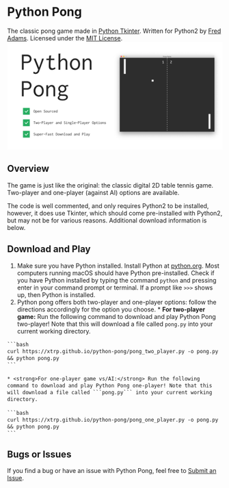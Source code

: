 # Python Pong
The classic pong game made in [Python Tkinter](https://docs.python.org/2/library/tkinter.html). Written for Python2 by [Fred Adams](https://xtrp.io/). Licensed under the [MIT License](https://choosealicense.com/licenses/mit/).
![Python Pong Graphic](graphic.jpg)

## Overview
The game is just like the original: the classic digital 2D table tennis game. Two-player and one-player (against AI) options are available.

The code is well commented, and only requires Python2 to be installed, however, it does use Tkinter, which should come pre-installed with Python2, but may not be for various reasons. Additional download information is below.

## Download and Play
  1. Make sure you have Python installed. Install Python at [python.org](https://www.python.org/downloads/). Most computers running macOS should have Python pre-installed. Check if you have Python installed by typing the command ```python``` and pressing enter in your command prompt or terminal. If a prompt like ```>>>``` shows up, then Python is installed.
  2. Python pong offers both two-player and one-player options: follow the directions accordingly for the option you choose.
    * <strong>For two-player game:</strong> Run the following command to download and play Python Pong two-player! Note that this will download a file called ```pong.py``` into your current working directory.

    ```bash
    curl https://xtrp.github.io/python-pong/pong_two_player.py -o pong.py && python pong.py
    ```

    * <strong>For one-player game vs/AI:</strong> Run the following command to download and play Python Pong one-player! Note that this will download a file called ```pong.py``` into your current working directory.

    ```bash
    curl https://xtrp.github.io/python-pong/pong_one_player.py -o pong.py && python pong.py
    ```

## Bugs or Issues
If you find a bug or have an issue with Python Pong, feel free to [Submit an Issue](https://github.com/xtrp/python-pong/issues/new).
